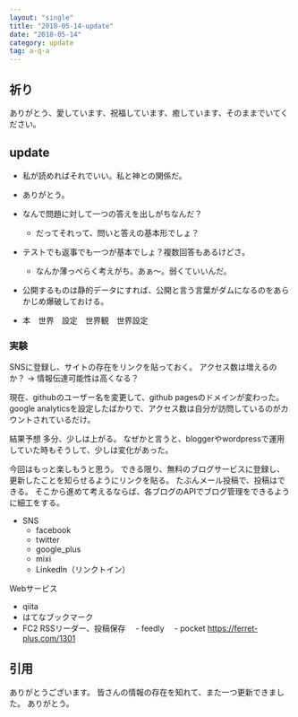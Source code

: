 ```yaml
---
layout: "single"
title: "2018-05-14-update"
date: "2018-05-14"
category: update
tag: a-q-a
---
```

## 祈り
ありがとう、愛しています、祝福しています、癒しています、そのままでいてください。

## update
- 私が読めればそれでいい。私と神との関係だ。
- ありがとう。

- なんで問題に対して一つの答えを出しがちなんだ？
  - だってそれって、問いと答えの基本形でしょ？
- テストでも返事でも一つが基本でしょ？複数回答もあるけどさ。
  - なんか薄っぺらく考えがち。あぁ〜。弱くていいんだ。

- 公開するものは静的データにすれば、公開と言う言葉がダムになるのをあらかじめ爆破しておける。

- 本　世界　設定　世界観　世界設定

### 実験
SNSに登録し、サイトの存在をリンクを貼っておく。
アクセス数は増えるのか？ -> 情報伝達可能性は高くなる？

現在、githubのユーザー名を変更して、github pagesのドメインが変わった。
google analyticsを設定したばかりで、アクセス数は自分が訪問しているのがカウントされているだけ。

結果予想
多分、少しは上がる。
なぜかと言うと、bloggerやwordpressで運用していた時もそうして、少しは変化があった。

今回はもっと楽しもうと思う。
できる限り、無料のブログサービスに登録し、更新したことを知らせるようにリンクを貼る。
たぶんメール投稿で、投稿はできる。
そこから進めて考えるならば、各ブログのAPIでブログ管理をできるように細工をする。


- SNS
  - facebook
  - twitter
  - google_plus
  - mixi
  - LinkedIn（リンクトイン）

Webサービス
  - qiita
  - はてなブックマーク
  - FC2
RSSリーダー、投稿保存
　- feedly
　- pocket
https://ferret-plus.com/1301
## 引用
ありがとうございます。
皆さんの情報の存在を知れて、また一つ更新できました。
ありがとう。
